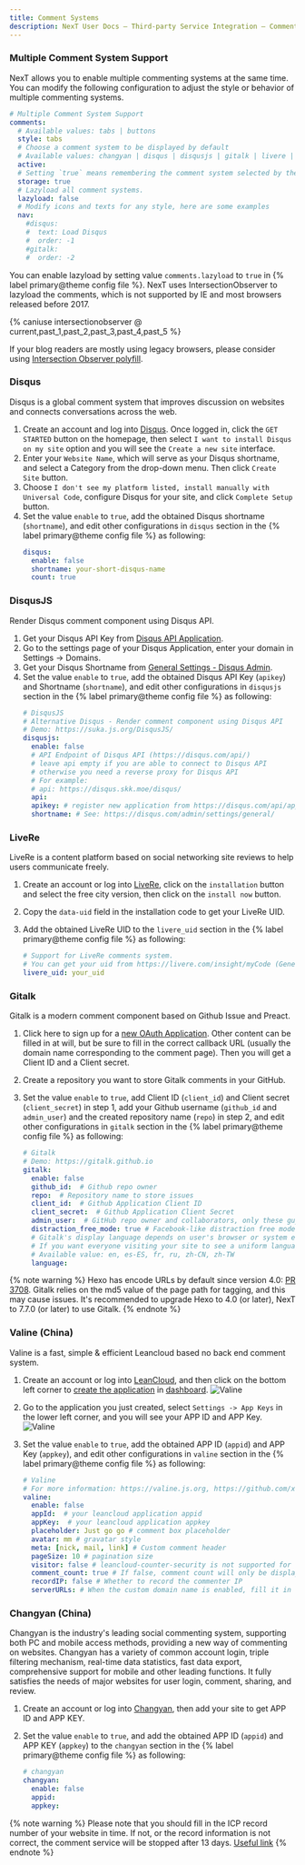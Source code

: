 ```yaml
---
title: Comment Systems
description: NexT User Docs – Third-party Service Integration – Comment Systems
---
```


### Multiple Comment System Support

NexT allows you to enable multiple commenting systems at the same time. You can modify the following configuration to adjust the style or behavior of multiple commenting systems.

```yml next/_config.yml
# Multiple Comment System Support
comments:
  # Available values: tabs | buttons
  style: tabs
  # Choose a comment system to be displayed by default
  # Available values: changyan | disqus | disqusjs | gitalk | livere | valine
  active:
  # Setting `true` means remembering the comment system selected by the visitor
  storage: true
  # Lazyload all comment systems.
  lazyload: false
  # Modify icons and texts for any style, here are some examples
  nav:
    #disqus:
    #  text: Load Disqus
    #  order: -1
    #gitalk:
    #  order: -2
```

You can enable lazyload by setting value `comments.lazyload` to `true` in {% label primary@theme config file %}. NexT uses IntersectionObserver to lazyload the comments, which is not supported by IE and most browsers released before 2017.

{% caniuse intersectionobserver @ current,past_1,past_2,past_3,past_4,past_5 %}

If your blog readers are mostly using legacy browsers, please consider using [Intersection Observer polyfill](https://github.com/w3c/IntersectionObserver/tree/master/polyfill).

### Disqus

Disqus is a global comment system that improves discussion on websites and connects conversations across the web.

1. Create an account and log into [Disqus](https://disqus.com/). Once logged in, click the `GET STARTED` button on the homepage, then select `I want to install Disqus on my site` option and you will see the `Create a new site` interface.
2. Enter your `Website Name`, which will serve as your Disqus shortname, and select a Category from the drop-down menu. Then click `Create Site` button.
3. Choose `I don't see my platform listed, install manually with Universal Code`, configure Disqus for your site, and click `Complete Setup` button.
4. Set the value `enable` to `true`, add the obtained Disqus shortname (`shortname`), and edit other configurations in `disqus` section in the {% label primary@theme config file %} as following:
    ```yml next/_config.yml
    disqus:
      enable: false
      shortname: your-short-disqus-name
      count: true
    ```

### DisqusJS

Render Disqus comment component using Disqus API.

1. Get your Disqus API Key from [Disqus API Application](https://disqus.com/api/applications/).
2. Go to the settings page of your Disqus Application, enter your domain in Settings -> Domains.
3. Get your Disqus Shortname from [General Settings - Disqus Admin](https://disqus.com/admin/settings/general/).
4. Set the value `enable` to `true`, add the obtained Disqus API Key (`apikey`) and Shortname (`shortname`), and edit other configurations in `disqusjs` section in the {% label primary@theme config file %} as following:
    ```yml next/_config.yml
    # DisqusJS
    # Alternative Disqus - Render comment component using Disqus API
    # Demo: https://suka.js.org/DisqusJS/
    disqusjs:
      enable: false
      # API Endpoint of Disqus API (https://disqus.com/api/)
      # leave api empty if you are able to connect to Disqus API
      # otherwise you need a reverse proxy for Disqus API
      # For example:
      # api: https://disqus.skk.moe/disqus/
      api:
      apikey: # register new application from https://disqus.com/api/applications/
      shortname: # See: https://disqus.com/admin/settings/general/
    ```

### LiveRe

LiveRe is a content platform based on social networking site reviews to help users communicate freely.

1. Create an account or log into [LiveRe](https://livere.com), click on the `installation` button and select the free city version, then click on the `install now` button.
2. Copy the `data-uid` field in the installation code to get your LiveRe UID.
3. Add the obtained LiveRe UID to the `livere_uid` section in the {% label primary@theme config file %} as following:

    ```yml next/_config.yml
    # Support for LiveRe comments system.
    # You can get your uid from https://livere.com/insight/myCode (General web site)
    livere_uid: your_uid
    ```

### Gitalk

Gitalk is a modern comment component based on Github Issue and Preact.

1. Click here to sign up for a [new OAuth Application](https://github.com/settings/applications/new). Other content can be filled in at will, but be sure to fill in the correct callback URL (usually the domain name corresponding to the comment page). Then you will get a Client ID and a Client secret.
2. Create a repository you want to store Gitalk comments in your GitHub.
3. Set the value `enable` to `true`, add Client ID (`client_id`) and Client secret (`client_secret`) in step 1, add your Github username (`github_id` and `admin_user`) and the created repository name (`repo`) in step 2, and edit other configurations in `gitalk` section in the {% label primary@theme config file %} as following:

    ```yml next/_config.yml
    # Gitalk
    # Demo: https://gitalk.github.io
    gitalk:
      enable: false
      github_id:  # Github repo owner
      repo:  # Repository name to store issues
      client_id:  # Github Application Client ID
      client_secret:  # Github Application Client Secret
      admin_user:  # GitHub repo owner and collaborators, only these guys can initialize github issues
      distraction_free_mode: true # Facebook-like distraction free mode
      # Gitalk's display language depends on user's browser or system environment
      # If you want everyone visiting your site to see a uniform language, you can set a force language value
      # Available value: en, es-ES, fr, ru, zh-CN, zh-TW
      language:
    ```

{% note warning %}
Hexo has encode URLs by default since version 4.0: [PR 3708](https://github.com/hexojs/hexo/pull/3708).
Gitalk relies on the md5 value of the page path for tagging, and this may cause issues. It's recommended to upgrade Hexo to 4.0 (or later), NexT to 7.7.0 (or later) to use Gitalk.
{% endnote %}

### Valine (China)

Valine is a fast, simple & efficient Leancloud based no back end comment system.

1. Create an account or log into [LeanCloud](https://leancloud.cn/dashboard/login.html#/signin), and then click on the bottom left corner to [create the application](https://leancloud.cn/dashboard/applist.html#/newapp) in [dashboard](https://leancloud.cn/dashboard/applist.html#/apps).
    ![Valine](/images/docs/valine-1.png)
2. Go to the application you just created, select `Settings -> App Keys` in the lower left corner, and you will see your APP ID and APP Key.
    ![Valine](/images/docs/valine-2.png)
3. Set the value `enable` to `true`, add the obtained APP ID (`appid`) and APP Key (`appkey`), and edit other configurations in `valine` section in the {% label primary@theme config file %} as following:

    ```yml next/_config.yml
    # Valine
    # For more information: https://valine.js.org, https://github.com/xCss/Valine
    valine:
      enable: false
      appId:  # your leancloud application appid
      appKey:  # your leancloud application appkey
      placeholder: Just go go # comment box placeholder
      avatar: mm # gravatar style
      meta: [nick, mail, link] # Custom comment header
      pageSize: 10 # pagination size
      visitor: false # leancloud-counter-security is not supported for now. When visitor is set to be true, appid and appkey are recommended to be the same as leancloud_visitors' for counter compatibility. Article reading statistic https://valine.js.org/visitor.html
      comment_count: true # If false, comment count will only be displayed in post page, not in home page
      recordIP: false # Whether to record the commenter IP
      serverURLs: # When the custom domain name is enabled, fill it in here (it will be detected automatically by default, no need to fill in)
    ```

### Changyan (China)

Changyan is the industry's leading social commenting system, supporting both PC and mobile access methods, providing a new way of commenting on websites. Changyan has a variety of common account login, triple filtering mechanism, real-time data statistics, fast data export, comprehensive support for mobile and other leading functions. It fully satisfies the needs of major websites for user login, comment, sharing, and review.

1. Create an account or log into [Changyan](https://changyan.kuaizhan.com/), then add your site to get APP ID and APP KEY.
2. Set the value `enable` to `true`, and add the obtained APP ID (`appid`) and APP KEY (`appkey`) to the `changyan` section in the {% label primary@theme config file %} as following:

    ```yml next/_config.yml
    # changyan
    changyan:
      enable: false
      appid:
      appkey:
    ```

{% note warning %}
Please note that you should fill in the ICP record number of your website in time. If not, or the record information is not correct, the comment service will be stopped after 13 days. [Useful link](https://changyan.kuaizhan.com/help/o-beian.html)
{% endnote %}
